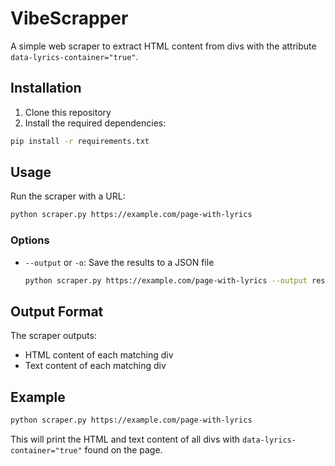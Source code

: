 # VibeScrapper

A simple web scraper to extract HTML content from divs with the attribute `data-lyrics-container="true"`.

## Installation

1. Clone this repository
2. Install the required dependencies:

```bash
pip install -r requirements.txt
```

## Usage

Run the scraper with a URL:

```bash
python scraper.py https://example.com/page-with-lyrics
```

### Options

- `--output` or `-o`: Save the results to a JSON file
  ```bash
  python scraper.py https://example.com/page-with-lyrics --output results.json
  ```

## Output Format

The scraper outputs:
- HTML content of each matching div
- Text content of each matching div

## Example

```bash
python scraper.py https://example.com/page-with-lyrics
```

This will print the HTML and text content of all divs with `data-lyrics-container="true"` found on the page.
